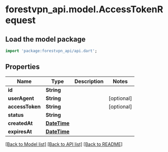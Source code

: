# forestvpn_api.model.AccessTokenRequest

## Load the model package
```dart
import 'package:forestvpn_api/api.dart';
```

## Properties
Name | Type | Description | Notes
------------ | ------------- | ------------- | -------------
**id** | **String** |  | 
**userAgent** | **String** |  | [optional] 
**accessToken** | **String** |  | [optional] 
**status** | **String** |  | 
**createdAt** | [**DateTime**](DateTime.md) |  | 
**expiresAt** | [**DateTime**](DateTime.md) |  | 

[[Back to Model list]](../README.md#documentation-for-models) [[Back to API list]](../README.md#documentation-for-api-endpoints) [[Back to README]](../README.md)



